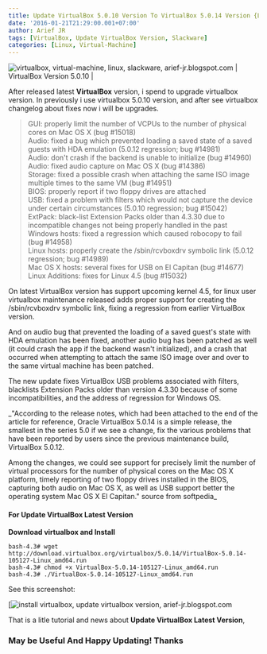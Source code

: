 ```yaml
---
title: Update VirtualBox 5.0.10 Version To VirtualBox 5.0.14 Version {Latest Version}
date: '2016-01-21T21:29:00.001+07:00'
author: Arief JR
tags: [VirtualBox, Update VirtualBox Version, Slackware]
categories: [Linux, Virtual-Machine]
---
```


![virtualbox, virtual-machine, linux, slackware, arief-jr.blogspot.com](http://1.bp.blogspot.com/-4dS_jSGzKQs/VqDwug5NBNI/AAAAAAAAC1w/a-yLM3wRqWA/s1600/Screenshot_20160121_214735.png)
| VirtualBox Version 5.0.10 |


After released latest **VirtualBox** version, i spend to upgrade virtualbox version. In previously i use virtualbox 5.0.10 version, and after see virtualbox changelog about fixes now i will be upgrades.  


> GUI: properly limit the number of VCPUs to the number of physical cores on Mac OS X (bug #15018)  
> Audio: fixed a bug which prevented loading a saved state of a saved guests with HDA emulation (5.0.12 regression; bug #14981)  
> Audio: don't crash if the backend is unable to initialize (bug #14960)  
> Audio: fixed audio capture on Mac OS X (bug #14386)  
> Storage: fixed a possible crash when attaching the same ISO image multiple times to the same VM (bug #14951)  
> BIOS: properly report if two floppy drives are attached  
> USB: fixed a problem with filters which would not capture the device under certain circumstances (5.0.10 regression; bug #15042)  
> ExtPack: black-list Extension Packs older than 4.3.30 due to incompatible changes not being properly handled in the past  
> Windows hosts: fixed a regression which caused robocopy to fail (bug #14958)  
> Linux hosts: properly create the /sbin/rcvboxdrv symbolic link (5.0.12 regression; bug #14989)  
> Mac OS X hosts: several fixes for USB on El Capitan (bug #14677)  
> Linux Additions: fixes for Linux 4.5 (bug #15032)

On latest VirtualBox version has support upcoming kernel 4.5, for linux user virtualbox maintenance released adds proper support for creating the /sbin/rcvboxdrv symbolic link, fixing a regression from earlier VirtualBox version.  

And on audio bug that prevented the loading of a saved guest's state with HDA emulation has been fixed, another audio bug has been patched as well (it could crash the app if the backend wasn't initialized), and a crash that occurred when attempting to attach the same ISO image over and over to the same virtual machine has been patched.  

The new update fixes VirtualBox USB problems associated with filters, blacklists Extension Packs older than version 4.3.30 because of some incompatibilities, and the address of regression for Windows OS.  

_"According to the release notes, which had been attached to the end of the article for reference, Oracle VirtualBox 5.0.14 is a simple release, the smallest in the series 5.0 if we see a change, fix the various problems that have been reported by users since the previous maintenance build, VirtualBox 5.0.12.  

Among the changes, we could see support for precisely limit the number of virtual processors for the number of physical cores on the Mac OS X platform, timely reporting of two floppy drives installed in the BIOS, capturing both audio on Mac OS X, as well as USB support better the operating system Mac OS X El Capitan." source from softpedia_

#### For Update VirtualBox Latest Version

**Download virtualbox and Install**  

```
bash-4.3# wget http://download.virtualbox.org/virtualbox/5.0.14/VirtualBox-5.0.14-105127-Linux_amd64.run  
bash-4.3# chmod +x VirtualBox-5.0.14-105127-Linux_amd64.run  
bash-4.3# ./VirtualBox-5.0.14-105127-Linux_amd64.run
```

See this screenshot:  

[![install virtualbox, update virtualbox version, arief-jr.blogspot.com](http://3.bp.blogspot.com/-kIlgerzwfiI/VqD8NfnRlwI/AAAAAAAAC2A/x6GOyPHsVSo/s1600/Screenshot_20160121_223442.png)

That is a litle tutorial and news about **Update VirtualBox Latest Version**[](https://tuxnoob.com/tags/virtualbox),  

### May be Useful And Happy Updating! Thanks